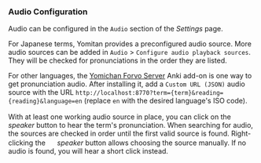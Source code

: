 ### Audio Configuration

Audio can be configured in the `Audio` section of the _Settings_ page.

For Japanese terms, Yomitan provides a preconfigured audio source. More audio sources can be added in `Audio` > `Configure audio playback sources`. They will be checked for pronunciations in the order they are listed.

For other languages, the [Yomichan Forvo Server](https://ankiweb.net/shared/info/580654285) Anki add-on is one way to get pronunciation audio. After installing it, add a `Custom URL (JSON)` audio source with the URL `http://localhost:8770?term={term}&reading={reading}&language=en` (replace `en` with the desired language's ISO code).

With at least one working audio source in place, you can click on the <img src="../ext/images/play-audio.svg" alt="" width="16" height="16"> _speaker_ button to hear the term's pronunciation. When searching for audio, the sources are checked in order until the first valid source is found. Right-clicking the <img src="../ext/images/play-audio.svg" alt="" width="16" height="16"> _speaker_ button allows choosing the source manually. If no audio is found, you will hear a short click instead.
